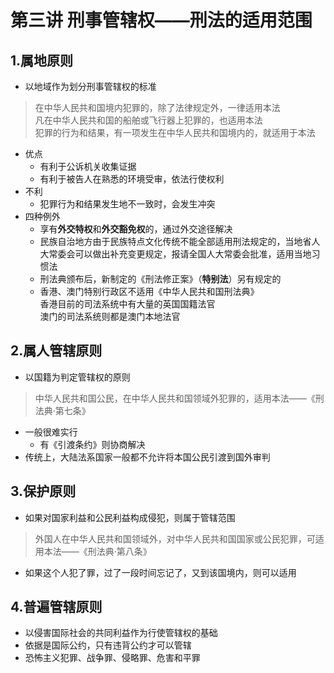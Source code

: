 # 第三讲 刑事管辖权——刑法的适用范围
## 1.属地原则 
* 以地域作为划分刑事管辖权的标准
> 在中华人民共和国境内犯罪的，除了法律规定外，一律适用本法  
> 凡在中华人民共和国的船舶或飞行器上犯罪的，也适用本法  
> 犯罪的行为和结果，有一项发生在中华人民共和国境内的，就适用于本法
* 优点
	* 有利于公诉机关收集证据
	* 有利于被告人在熟悉的环境受审，依法行使权利
* 不利
	* 犯罪行为和结果发生地不一致时，会发生冲突
* 四种例外
    * 享有**外交特权**和**外交豁免权**的，通过外交途径解决
    * 民族自治地方由于民族特点文化传统不能全部适用刑法规定的，当地省人大常委会可以做出补充变更规定，报请全国人大常委会批准，适用当地习惯法
    * 刑法典颁布后，新制定的《刑法修正案》（**特别法**）另有规定的
    * 香港、澳门特别行政区不适用《中华人民共和国刑法典》   
			香港目前的司法系统中有大量的英国国籍法官  
			澳门的司法系统则都是澳门本地法官  

## 2.属人管辖原则
* 以国籍为判定管辖权的原则
> 中华人民共和国公民，在中华人民共和国领域外犯罪的，适用本法——《刑法典·第七条》
* 一般很难实行
	* 有《引渡条约》则协商解决
* 传统上，大陆法系国家一般都不允许将本国公民引渡到国外审判

## 3.保护原则
* 如果对国家利益和公民利益构成侵犯，则属于管辖范围
> 外国人在中华人民共和国领域外，对中华人民共和国国家或公民犯罪，可适用本法——《刑法典·第八条》
* 如果这个人犯了罪，过了一段时间忘记了，又到该国境内，则可以适用

## 4.普遍管辖原则
* 以侵害国际社会的共同利益作为行使管辖权的基础
* 依据是国际公约，只有违背公约才可以管辖
* 恐怖主义犯罪、战争罪、侵略罪、危害和平罪

		